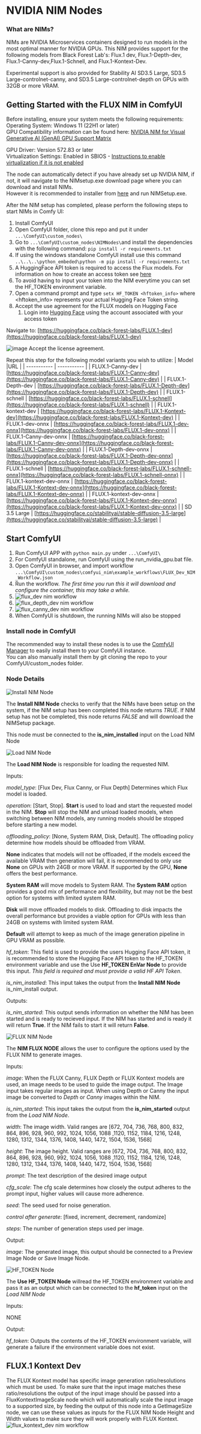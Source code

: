 # NVIDIA NIM Nodes

### What are NIMs?

NIMs are NVIDIA Microservices containers designed to run models in the most optimal manner for NVIDIA GPUs. This NIM provides support for the following models from Black Forest Lab's:  Flux.1 dev, Flux.1-Depth-dev, Flux.1-Canny-dev,Flux.1-Schnell, and Flux.1-Kontext-Dev. 

Experimental support is also provided for Stability AI SD3.5 Large, SD3.5 Large-controlnet-canny, and SD3.5 Large-controlnet-depth on GPUs with 32GB or more VRAM.

## Getting Started with the FLUX NIM in ComfyUI

Before installing, ensure your system meets the following requirements:  
Operating System: Windows 11 (22H1 or later)  
GPU Compatibility information can be found here: [NVIDIA NIM for Visual Generative AI (GenAI) GPU Support Matrix](https://docs.nvidia.com/nim/visual-genai/1.2.0/support-matrix.html#black-forest-labs-flux-1-kontext-dev)

GPU Driver: Version 572.83 or later  
Virtualization Settings: Enabled in SBIOS - [Instructions to enable virtualization if it is not enabled](https://support.microsoft.com/en-gb/windows/enable-virtualization-on-windows-c5578302-6e43-4b4b-a449-8ced115f58e1)


The node can automatically detect if you have already set up NVIDIA NIM, if not, it will navigate to the NIMsetup.exe download page where you can download and install NIMs.  
However it is recommended to installer from [here](https://assets.ngc.nvidia.com/products/api-catalog/rtx/NIMSetup.exe) and run NIMSetup.exe. 

After the NIM setup has completed, please perform the following steps to start NIMs in Comfy UI:

1. Install ComfyUI
2. Open ComfyUI folder, clone this repo and put it under `...\ComfyUI\custom_nodes\`
3. Go to `...\ComfyUI\custom_nodes\NIMNodes\`and install the dependencies with the following command: `pip install -r requirements.txt`
4. If using the windows standalone ComfyUI install use this command `..\..\..\python_embeded\python -m pip install -r requirements.txt`
5. A HuggingFace API token is required to access the Flux models. For information on how to create an access token see [here](https://huggingface.co/docs/hub/en/security-tokens)
6. To avoid having to input your token into the NIM everytime you can set the HF_TOKEN environment variable.
7. Open a command prompt and type `setx HF_TOKEN <hftoken_info>` where <hftoken_info> represents your actual Hugging Face Token string.
8. Accept the use agreement for the FLUX models on Hugging Face
    1. Login into [Hugging Face](https://huggingface.co/login) using the account associated with your access token
  
Navigate to: [https://huggingface.co/black-forest-labs/FLUX.1-dev](https://huggingface.co/black-forest-labs/FLUX.1-dev) 

![image](https://github.com/user-attachments/assets/73206800-87cc-4bdf-a4bd-c0dde8730161)
Accept the license agreement.

Repeat this step for the following model variants you wish to utilize:
| Model      |URL |
| ----------- | ----------- |
| FLUX.1-Canny-dev      | [https://huggingface.co/black-forest-labs/FLUX.1-Canny-dev](https://huggingface.co/black-forest-labs/FLUX.1-Canny-dev) |
| FLUX.1-Depth-dev      | [https://huggingface.co/black-forest-labs/FLUX.1-Depth-dev](https://huggingface.co/black-forest-labs/FLUX.1-Depth-dev) |
| FLUX.1-schnell        | [https://huggingface.co/black-forest-labs/FLUX.1-schnell](https://huggingface.co/black-forest-labs/FLUX.1-schnell) |
| FLUX.1-kontext-dev    | [https://huggingface.co/black-forest-labs/FLUX.1-Kontext-dev](https://huggingface.co/black-forest-labs/FLUX.1-Kontext-dev) |
| FLUX.1-dev-onnx       | [https://huggingface.co/black-forest-labs/FLUX.1-dev-onnx](https://huggingface.co/black-forest-labs/FLUX.1-dev-onnx) |
| FLUX.1-Canny-dev-onnx | [https://huggingface.co/black-forest-labs/FLUX.1-Canny-dev-onnx](https://huggingface.co/black-forest-labs/FLUX.1-Canny-dev-onnx) |
| FLUX.1-Depth-dev-onnx | [https://huggingface.co/black-forest-labs/FLUX.1-Depth-dev-onnx](https://huggingface.co/black-forest-labs/FLUX.1-Depth-dev-onnx) |
| FLUX.1-schnell        | [https://huggingface.co/black-forest-labs/FLUX.1-schnell-onnx](https://huggingface.co/black-forest-labs/FLUX.1-schnell-onnx) |
| FLUX.1-kontext-dev-onnx    | [https://huggingface.co/black-forest-labs/FLUX.1-Kontext-dev-onnx](https://huggingface.co/black-forest-labs/FLUX.1-Kontext-dev-onnx) |
| FLUX.1-kontext-dev-onnx    | [https://huggingface.co/black-forest-labs/FLUX.1-Kontext-dev-onnx](https://huggingface.co/black-forest-labs/FLUX.1-Kontext-dev-onnx) |
| SD 3.5 Large    | [https://huggingface.co/stabilityai/stable-diffusion-3.5-large](https://huggingface.co/stabilityai/stable-diffusion-3.5-large) |

## Start ComfyUI
1. Run ComfyUI APP with `python main.py` under `...\ComfyUI\`
2. For ComfyUI standalone, run ComfyUI using the run_nvidia_gpu.bat file. 
3. Open ComfyUI in browser, and import workflow `...\ComfyUI\custom_nodes\comfyui_nim\example_workflows\FLUX_Dev_NIM_Workflow.json`
4. Run the workflow. *The first time you run this it will download and configure the container, this may take a while.*
5. ![flux_dev nim workflow](assets/Flux.1_dev_NIM.png)
6. ![flux_depth_dev nim workflow](assets/Flux.1_depth_dev_NIM.png)
7. ![flux_canny_dev nim workflow](assets/Flux.1_canny_dev_NIM.png) 
8. When ComfyUI is shutdown, the running NIMs will also be stopped  

### Install node in ComfyUI
The recommended way to install these nodes is to use the [ComfyUI Manager](https://github.com/ltdrdata/ComfyUI-Manager) to easily install them to your ComfyUI instance.  
You can also manually install them by git cloning the repo to your ComfyUI/custom_nodes folder.


### Node Details
![Install NIM Node](assets/Install_NIM_Node.png)

The **Install NIM Node** checks to verify that the NIMs have been setup on the system, if the NIM setup has been completed this node returns *TRUE*. If NIM setup has not be completed, this node returns *FALSE* and will download the NIMSetup package.

This node must be connected to the **is_nim_installed** input on the Load NIM Node

![Load NIM Node](assets/Load_NIM_Node.png)

The **Load NIM Node** is responsible for loading the requested NIM. 

Inputs:

*model_type*: [Flux Dev, Flux Canny, or Flux Depth] Determines which Flux model is loaded.

*operation*: [Start, Stop]. **Start** is used to load and start the requested model in the NIM.  **Stop** will stop the NIM and unload loaded models, when switching between NIM models, any running models should be stopped before starting a new model.

*offloading_policy*: [None, System RAM, Disk, Default]. The offloading policy determine how models should be offloaded from VRAM.

**None** indicates that models will not be offloaded, if the models exceed the available VRAM then generation will fail, it is recommended to only use **None** on GPUs with 24GB or more VRAM. If supported by the GPU, **None** offers the best performance.

**System RAM** will move models to System RAM. The **System RAM** option provides a good mix of performance and flexibility, but may not be the best option for systems with limited system RAM.

**Disk** will move offloaded models to disk. Offloading to disk impacts the overall performance but provides a viable option for GPUs with less than 24GB on systems with limited system RAM.

**Default** will attempt to keep as much of the image generation pipeline in GPU VRAM as possible.

*hf_token*: This field is used to provide the users Hugging Face API token, it is recommended to store the Hugging Face API token to the HF_TOKEN environment variable and use the Use **HF_TOKEN EnVar Node** to provide this input. *This field is required and must provide a valid HF API Token*.

*is_nim_installed*: This input takes the output from the **Install NIM Node** is_nim_install output.

Outputs:

*is_nim_started*: This output sends information on whether the NIM has been started and is ready to recieved input. If the NIM has started and is ready it will return **True**. If the NIM fails to start it will return **False**.

![FLUX NIM Node](assets/Flux_NIM_Node.png)

The **NIM FLUX NODE** allows the user to configure the options used by the FLUX NIM to generate images.

Inputs:

*image*: When the FLUX Canny, FLUX Depth or FLUX Kontext models are used, an image needs to be used to guide the image output. The Image input takes regular images as input. When using Depth or Canny the input image be converted to *Depth* or *Canny* images within the NIM. 

*is_nim_started*: This input takes the output from the **is_nim_started** output from the *Load NIM Node*.

*width*: The image width. Valid ranges are [672, 704, 736, 768, 800, 832, 864, 896, 928, 960, 992, 1024, 1056, 1088 ,1120, 1152, 1184, 1216, 1248, 1280, 1312, 1344, 1376, 1408, 1440, 1472, 1504, 1536, 1568]

*height*: The image height. Valid ranges are [672, 704, 736, 768, 800, 832, 864, 896, 928, 960, 992, 1024, 1056, 1088 ,1120, 1152, 1184, 1216, 1248, 1280, 1312, 1344, 1376, 1408, 1440, 1472, 1504, 1536, 1568]

*prompt*: The text description of the desired image output

*cfg_scale*: The cfg scale determines how closely the output adheres to the prompt input, higher values will cause more adherence. 

*seed*: The seed used for noise generation.

*control after generate*: [fixed, increment, decrement, randomize]

*steps*: The number of generation steps used per image.

Output:

*image*: The generated image, this output should be connected to a Preview Image Node or Save Image Node.

![HF_TOKEN Node](assets/HF_TOKEN_Node.png)

The **Use HF_TOKEN Node** willread the HF_TOKEN environment variable and pass it as an output which can be connected to the **hf_token** input on the *Load NIM Node*

Inputs:

NONE

Output:

*hf_token*: Outputs the contents of the HF_TOKEN environment variable, will generate a failure if the environment variable does not exist.

## FLUX.1 Kontext Dev
The FLUX Kontext model has specific image generation ratio/resolutions which must be used. To make sure that the input image matches these ratio/resolutions the output of the input image should be passed into a FluxKontextImageScale node which will automatically scale the input image to a supported size, by feeding the output of this node into a GetImageSize node, we can use these values as inputs for the FLUX NIM Node Height and Width values to make sure they will work properly with FLUX Kontext.
![flux_kontext_dev nim workflow](assets/Flux.1_kontext_dev_NIM.png)
